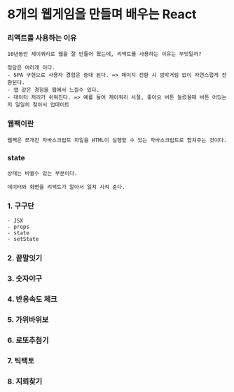 # 8개의 웹게임을 만들며 배우는 React

### 리액트를 사용하는 이유

```
10년동안 제이쿼리로 웹을 잘 만들어 왔는데, 리액트를 사용하는 이유는 무엇일까?

정답은 여러개 이다.
- SPA 구현으로 사용자 경험은 증대 된다. => 페이지 전환 시 깜박거림 없이 자연스럽게 전환된다.
- 앱 같은 경험을 웹에서 느낄수 있다.
- 데이터 처리가 쉬워진다. => 예를 들어 제이쿼리 시절, 좋아요 버튼 눌렀을때 버튼 어딨는지 일일히 찾아서 업데이트
```

### 웹팩이란

```
웹팩은 쪼개진 자바스크립트 파일을 HTML이 실행할 수 있는 자바스크립트로 합쳐주는 것이다.
```

### state

```
상태는 바뀔수 있는 부분이다.

데이터와 화면을 리액트가 알아서 일치 시켜 준다.
```

### 1. 구구단

    - JSX
    - props
    - state
    - setState

### 2. 끝말잇기

### 3. 숫자야구

### 4. 반응속도 체크

### 5. 가위바위보

### 6. 로또추첨기

### 7. 틱택토

### 8. 지뢰찾기
